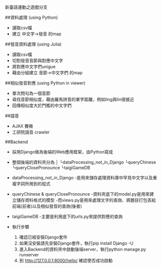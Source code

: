 新臺語運動之遊戲分支

##資料處理 (using Python)

* 讀取csv檔
* 建立 中文字->發音 的map

##發音資料處理 (using Julia)

* 讀取csv檔
* 切割發音音節與對應中文字
* 將對應中文字們unigue
* 藉由分組建立 音節->中文字們 的map

##相似發音對應 (using Python in viewer)

* 單次問句為一個音節
* 尋找音節相似度，藉由羅馬拼音的單字距離，例如ling與lin很接近
* 回傳相似度大於門檻的中文字們

##語音

* AJAX 賽微
* 工研院語音 crawler

##Backend

* 採用Django做為後端的Web應用框架，由Python寫成
* 整個後端的資料夾分為 
  │
  └dataProcessing_not_in_Django
  └queryChinese
  └queryClosePronounce
  └taigiGameDB

* dataProcessing_not_in_Django
  -是用來儲存處理資料庫中罕見中文字以及重複字詞所用到的程式
* queryChinese & queryClosePronounce
  -資料夾底下的model.py是用來建立儲存資料格式的模型
  -而views.py是用來處理文字的查詢、將題目打包丟給前端(前者)以及相似發音的查詢(後者)
* taigiGameDB
  -主要是利用底下的urls.py來提供對應的查詢

* 執行步驟
  1. 確認已經安裝Django套件
  2. 如果沒安裝請先安裝Django套件，執行pip install Django -U
  3. 進入Backend的資料夾中啟動後端server，執行python manage.py runserver
  4. 到 http://127.0.0.1:8000/hello/ 確認使否成功啟動
